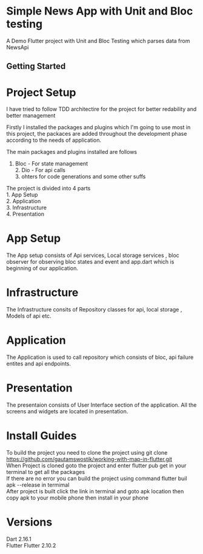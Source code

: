 # Simple News App with Unit and Bloc testing

A Demo Flutter project with Unit and Bloc Testing which parses data from NewsApi

## Getting Started

# Project Setup

I have tried to follow TDD architectire for the project for better redability and better management

Firstly I installed the packages and plugins which I'm going to use most in this project, the packaces are added throughout the development phase according to the needs of application.

The main packages and plugins installed are follows

  1. Bloc - For state management<br/> 2. Dio - For api calls<br/> 3. ohters for code generations and some other suffs<br/>

The project is divided into 4 parts<br/> 1. App Setup<br/> 2. Application<br/> 3. Infrastructure<br/> 4. Presentation<br/>

# App Setup

The App setup consists of Api services, Local storage services , bloc observer for observing bloc states and event and app.dart which is beginning of our application.

# Infrastructure

The Infrastructure consits of Repository classes for api, local storage , Models of api etc.

# Application

The Application is used to call repository which consists of bloc, api failure entites and api endpoints.

# Presentation

The presentaion consists of User Interface section of the application. All the screens and widgets are located in presentation.


# Install Guides

To build the project you need to clone the project using git clone https://github.com/gautamswostik/working-with-map-in-flutter.git<br/> When Project is cloned goto the project and enter flutter pub get in your terminal to get all the packages<br/>If there are no error you can build the project using command flutter buil apk --release in termimal <br/> After project is built click the link in terminal and goto apk location then copy apk to your mobile phone then install in your phone

# Versions

Dart 2.16.1<br/>
Flutter Flutter 2.10.2<br/>
